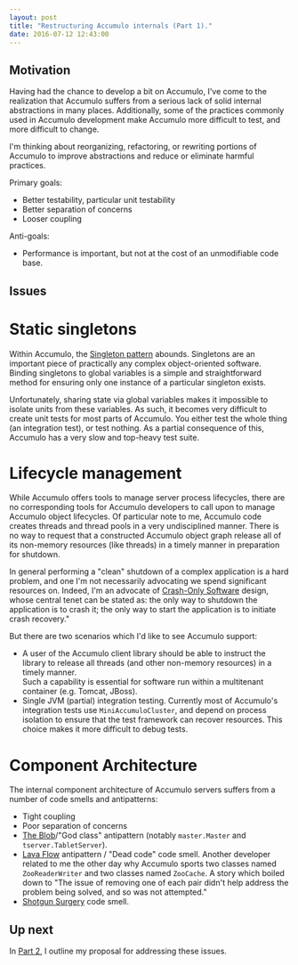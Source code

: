```yaml
---
layout: post
title: "Restructuring Accumulo internals (Part 1)."
date: 2016-07-12 12:43:00
---
```


Motivation
----------

Having had the chance to develop a bit on Accumulo, I've come to the realization
that Accumulo suffers from a serious lack of solid internal abstractions in 
many places.  Additionally, some of the practices commonly used in Accumulo 
development make Accumulo more difficult to test, and more difficult to change.

I'm thinking about reorganizing, refactoring, or rewriting portions of Accumulo
to improve abstractions and reduce or eliminate harmful practices.  

Primary goals:

* Better testability, particular unit testability
* Better separation of concerns
* Looser coupling

Anti-goals:

* Performance is important, but not at the cost of an unmodifiable code base. 

Issues
------

Static singletons
=================
Within Accumulo, the [Singleton pattern](https://en.wikipedia.org/wiki/Singleton_pattern) 
abounds.  Singletons are an important piece of practically any complex object-oriented 
software.  Binding singletons to global variables is a simple and straightforward method 
for ensuring only one instance of a particular singleton exists.

Unfortunately, sharing state via global variables makes it impossible to isolate
units from these variables.  As such, it becomes very difficult to create unit
tests for most parts of Accumulo.  You either test the whole thing (an
integration test), or test nothing.  As a partial consequence of this, Accumulo
has a very slow and top-heavy test suite.

Lifecycle management
====================
While Accumulo offers tools to manage server process lifecycles, there are no
corresponding tools for Accumulo developers to call upon to manage Accumulo
object lifecycles.  Of particular note to me, Accumulo code creates threads and
thread pools in a very undisciplined manner.  There is no way to request that a
constructed Accumulo object graph release all of its non-memory resources (like
threads) in a timely manner in preparation for shutdown.

In general performing a "clean" shutdown of a complex application is a hard
problem, and one I'm not necessarily advocating we spend significant resources
on.  Indeed, I'm an advocate of [Crash-Only Software](https://www.usenix.org/legacy/events/hotos03/tech/full_papers/candea/candea.pdf)
design, whose central tenet can be stated as: the only way to shutdown
the application is to crash it; the only way to start the application is to
initiate crash recovery."

But there are two scenarios which I'd like to see Accumulo support:

* A user of the Accumulo client library should be able to instruct the library
  to release all threads (and other non-memory resources) in a timely manner.  
  Such a capability is essential for software run within a multitenant container
  (e.g. Tomcat, JBoss).
* Single JVM (partial) integration testing.  Currently most of Accumulo's
  integration tests use `MiniAccumuloCluster`, and depend on process
  isolation to ensure that the test framework can recover resources.  This
  choice makes it more difficult to debug tests.

Component Architecture
======================
The internal component architecture of Accumulo servers suffers from a number of
code smells and antipatterns:

* Tight coupling
* Poor separation of concerns
* [The Blob](https://sourcemaking.com/antipatterns/the-blob)/"God class" antipattern
  (notably `master.Master` and `tserver.TabletServer`).
* [Lava Flow](https://sourcemaking.com/antipatterns/lava-flow) antipattern /
  "Dead code" code smell. Another developer related to me the other day why 
  Accumulo sports two classes named `ZooReaderWriter` and two classes named
  `ZooCache`.  A story which boiled down to "The issue of removing one 
  of each pair didn't help address the problem being solved, and so was not attempted."
* [Shotgun Surgery](https://sourcemaking.com/refactoring/smells/shotgun-surgery)
  code smell.

Up next
-------
In [Part 2](/2016/07/12/Restructuring-Accumulo-Internals_part_2.html), I outline my
proposal for addressing these issues.
